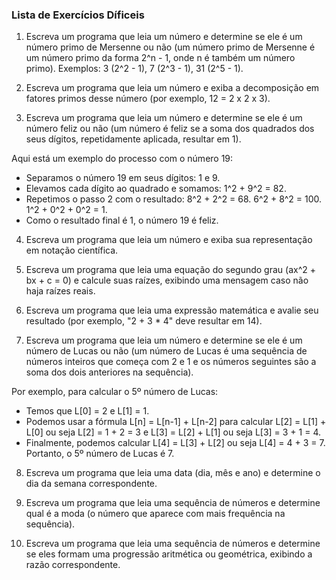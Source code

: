 ### Lista de Exercícios Díficeis

1) Escreva um programa que leia um número e determine 
se ele é um número primo de Mersenne ou não 
(um número primo de Mersenne é um número primo da 
forma 2^n - 1, onde n é também um número primo).
Exemplos: 3 (2^2 - 1), 7 (2^3 - 1), 31 (2^5 - 1).

2) Escreva um programa que leia um número e exiba 
a decomposição em fatores primos desse número 
(por exemplo, 12 = 2 x 2 x 3).

3) Escreva um programa que leia um número e determine 
se ele é um número feliz ou não (um número é feliz 
se a soma dos quadrados dos seus dígitos, repetidamente 
aplicada, resultar em 1).

Aqui está um exemplo do processo com o número 19:

* Separamos o número 19 em seus dígitos: 1 e 9.
* Elevamos cada dígito ao quadrado e somamos: 1^2 + 9^2 = 82.
* Repetimos o passo 2 com o resultado: 8^2 + 2^2 = 68. 6^2 + 8^2 = 100. 1^2 + 0^2 + 0^2 = 1.
* Como o resultado final é 1, o número 19 é feliz.

4) Escreva um programa que leia um número e exiba 
sua representação em notação científica.

5) Escreva um programa que leia uma equação do segundo grau
(ax^2 + bx + c = 0) e calcule suas raízes, exibindo uma 
mensagem caso não haja raízes reais.

6) Escreva um programa que leia uma expressão matemática 
e avalie seu resultado (por exemplo, "2 + 3 * 4" deve resultar em 14).

7) Escreva um programa que leia um número e determine se 
ele é um número de Lucas ou não (um número de Lucas 
é uma sequência de números inteiros que começa com 2 e 1 
e os números seguintes são a soma dos dois anteriores na sequência).

Por exemplo, para calcular o 5º número de Lucas:

* Temos que L[0] = 2 e L[1] = 1.
* Podemos usar a fórmula L[n] = L[n-1] + L[n-2] 
para calcular L[2] = L[1] + L[0] ou seja L[2] = 1 + 2 = 3 
e L[3] = L[2] + L[1] ou seja L[3] = 3 + 1 = 4.
* Finalmente, podemos calcular L[4] = L[3] + L[2] 
ou seja L[4] = 4 + 3 = 7. Portanto, o 5º número de Lucas é 7.

8) Escreva um programa que leia uma data (dia, mês e ano) 
e determine o dia da semana correspondente.

9) Escreva um programa que leia uma sequência de números 
e determine qual é a moda (o número que aparece 
com mais frequência na sequência).

10) Escreva um programa que leia uma sequência de números 
e determine se eles formam uma progressão aritmética 
ou geométrica, exibindo a razão correspondente.
